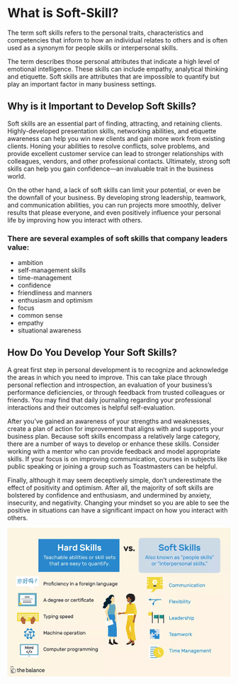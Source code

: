 # What is Soft-Skill?
The term soft skills refers to the personal traits, characteristics and competencies that inform to how an individual relates to others and is often used as a synonym for people skills or interpersonal skills.


The term describes those personal attributes that indicate a high level of emotional intelligence. These skills can include empathy, analytical thinking and etiquette. Soft skills are attributes that are impossible to quantify but play an important factor in many business settings.

## Why is it Important to Develop Soft Skills?
Soft skills are an essential part of finding, attracting, and retaining clients. Highly-developed presentation skills, networking abilities, and etiquette awareness can help you win new clients and gain more work from existing clients. Honing your abilities to resolve conflicts, solve problems, and provide excellent customer service can lead to stronger relationships with colleagues, vendors, and other professional contacts. Ultimately, strong soft skills can help you gain confidence—an invaluable trait in the business world.

On the other hand, a lack of soft skills can limit your potential, or even be the downfall of your business. By developing strong leadership, teamwork, and communication abilities, you can run projects more smoothly, deliver results that please everyone, and even positively influence your personal life by improving how you interact with others.

### There are several examples of soft skills that company leaders value:

* ambition
* self-management skills
* time-management
* confidence
* friendliness and manners
* enthusiasm and optimism
* focus
* common sense
* empathy
* situational awareness

## How Do You Develop Your Soft Skills?
A great first step in personal development is to recognize and acknowledge the areas in which you need to improve. This can take place through personal reflection and introspection, an evaluation of your business’s performance deficiencies, or through feedback from trusted colleagues or friends. You may find that daily journaling regarding your professional interactions and their outcomes is helpful self-evaluation.

After you’ve gained an awareness of your strengths and weaknesses, create a plan of action for improvement that aligns with and supports your business plan. Because soft skills encompass a relatively large category, there are a number of ways to develop or enhance these skills. Consider working with a mentor who can provide feedback and model appropriate skills. If your focus is on improving communication, courses in subjects like public speaking or joining a group such as Toastmasters can be helpful.

Finally, although it may seem deceptively simple, don’t underestimate the effect of positivity and optimism. After all, the majority of soft skills are bolstered by confidence and enthusiasm, and undermined by anxiety, insecurity, and negativity. Changing your mindset so you are able to see the positive in situations can have a significant impact on how you interact with others.

![Soft-Skill](softskill1.png)
